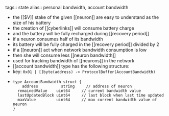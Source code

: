 tags:: state
alias:: personal bandwidth, account bandwidth

- the [[$V]] stake of the given [[neuron]] are easy to understand as the size of his battery
- the creation of [[cyberlinks]] will consume battery charge
- and the battery will be fully recharged during [[recovery period]]
- if a neuron consumes half of its bandwidth
- its battery will be fully charged in the [[recovery period]] divided by 2
- if a [[neuron]] act when network bandwidth consumption is low
- then she will consume less [[neuron bandwidth]]
- used for tracking bandwidth of [[neurons]] in the network
- [[account bandwidth]] type has the following structure:
- key: `0x01 | []byte(address) -> ProtocolBuffer(AccountBandwidth)`
- ```
  type AccountBandwidth struct {
      address          string     // address of neuron
  	remainedValue    uint64     // current bandwidth value 
  	lastUpdatedBlock uint64     // last block when last time updated
  	maxValue         uint64     // max current bandwidth value of neuron
  }
  ```